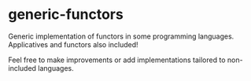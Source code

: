 # generic-functors

Generic implementation of functors in some programming languages. Applicatives and functors also included!

Feel free to make improvements or add implementations tailored to non-included languages.
